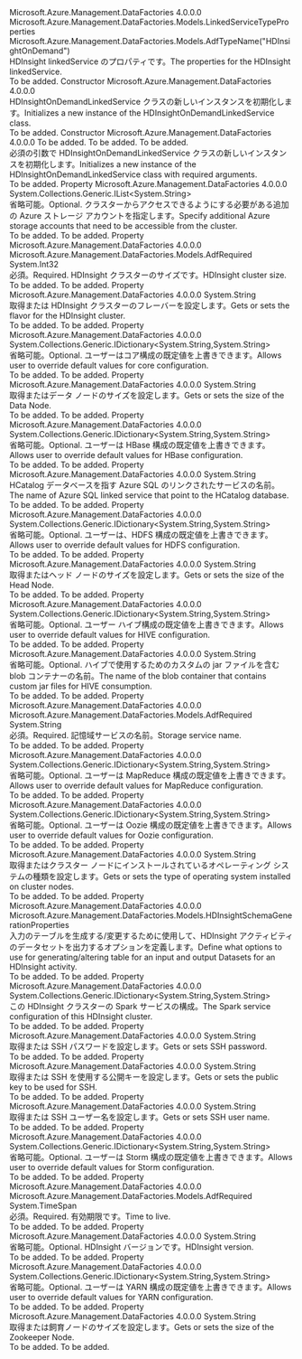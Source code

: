 <Type Name="HDInsightOnDemandLinkedService" FullName="Microsoft.Azure.Management.DataFactories.Models.HDInsightOnDemandLinkedService">
  <TypeSignature Language="C#" Value="public class HDInsightOnDemandLinkedService : Microsoft.Azure.Management.DataFactories.Models.LinkedServiceTypeProperties" />
  <TypeSignature Language="ILAsm" Value=".class public auto ansi beforefieldinit HDInsightOnDemandLinkedService extends Microsoft.Azure.Management.DataFactories.Models.LinkedServiceTypeProperties" />
  <TypeSignature Language="DocId" Value="T:Microsoft.Azure.Management.DataFactories.Models.HDInsightOnDemandLinkedService" />
  <TypeSignature Language="VB.NET" Value="Public Class HDInsightOnDemandLinkedService&#xA;Inherits LinkedServiceTypeProperties" />
  <TypeSignature Language="F#" Value="type HDInsightOnDemandLinkedService = class&#xA;    inherit LinkedServiceTypeProperties" />
  <AssemblyInfo>
    <AssemblyName>Microsoft.Azure.Management.DataFactories</AssemblyName>
    <AssemblyVersion>4.0.0.0</AssemblyVersion>
  </AssemblyInfo>
  <Base>
    <BaseTypeName>Microsoft.Azure.Management.DataFactories.Models.LinkedServiceTypeProperties</BaseTypeName>
  </Base>
  <Interfaces />
  <Attributes>
    <Attribute>
      <AttributeName>Microsoft.Azure.Management.DataFactories.Models.AdfTypeName("HDInsightOnDemand")</AttributeName>
    </Attribute>
  </Attributes>
  <Docs>
    <summary>
            <span data-ttu-id="fd41c-101">HDInsight linkedService のプロパティです。</span><span class="sxs-lookup"><span data-stu-id="fd41c-101">The properties for the HDInsight linkedService.</span></span>
            </summary>
    <remarks>To be added.</remarks>
  </Docs>
  <Members>
    <Member MemberName=".ctor">
      <MemberSignature Language="C#" Value="public HDInsightOnDemandLinkedService ();" />
      <MemberSignature Language="ILAsm" Value=".method public hidebysig specialname rtspecialname instance void .ctor() cil managed" />
      <MemberSignature Language="DocId" Value="M:Microsoft.Azure.Management.DataFactories.Models.HDInsightOnDemandLinkedService.#ctor" />
      <MemberSignature Language="VB.NET" Value="Public Sub New ()" />
      <MemberType>Constructor</MemberType>
      <AssemblyInfo>
        <AssemblyName>Microsoft.Azure.Management.DataFactories</AssemblyName>
        <AssemblyVersion>4.0.0.0</AssemblyVersion>
      </AssemblyInfo>
      <Parameters />
      <Docs>
        <summary>
            <span data-ttu-id="fd41c-102">HDInsightOnDemandLinkedService クラスの新しいインスタンスを初期化します。</span><span class="sxs-lookup"><span data-stu-id="fd41c-102">Initializes a new instance of the HDInsightOnDemandLinkedService class.</span></span>
            </summary>
        <remarks>To be added.</remarks>
      </Docs>
    </Member>
    <Member MemberName=".ctor">
      <MemberSignature Language="C#" Value="public HDInsightOnDemandLinkedService (int clusterSize, TimeSpan timeToLive, string linkedServiceName);" />
      <MemberSignature Language="ILAsm" Value=".method public hidebysig specialname rtspecialname instance void .ctor(int32 clusterSize, valuetype System.TimeSpan timeToLive, string linkedServiceName) cil managed" />
      <MemberSignature Language="DocId" Value="M:Microsoft.Azure.Management.DataFactories.Models.HDInsightOnDemandLinkedService.#ctor(System.Int32,System.TimeSpan,System.String)" />
      <MemberSignature Language="VB.NET" Value="Public Sub New (clusterSize As Integer, timeToLive As TimeSpan, linkedServiceName As String)" />
      <MemberSignature Language="F#" Value="new Microsoft.Azure.Management.DataFactories.Models.HDInsightOnDemandLinkedService : int * TimeSpan * string -&gt; Microsoft.Azure.Management.DataFactories.Models.HDInsightOnDemandLinkedService" Usage="new Microsoft.Azure.Management.DataFactories.Models.HDInsightOnDemandLinkedService (clusterSize, timeToLive, linkedServiceName)" />
      <MemberType>Constructor</MemberType>
      <AssemblyInfo>
        <AssemblyName>Microsoft.Azure.Management.DataFactories</AssemblyName>
        <AssemblyVersion>4.0.0.0</AssemblyVersion>
      </AssemblyInfo>
      <Parameters>
        <Parameter Name="clusterSize" Type="System.Int32" />
        <Parameter Name="timeToLive" Type="System.TimeSpan" />
        <Parameter Name="linkedServiceName" Type="System.String" />
      </Parameters>
      <Docs>
        <param name="clusterSize">To be added.</param>
        <param name="timeToLive">To be added.</param>
        <param name="linkedServiceName">To be added.</param>
        <summary>
            <span data-ttu-id="fd41c-103">必須の引数で HDInsightOnDemandLinkedService クラスの新しいインスタンスを初期化します。</span><span class="sxs-lookup"><span data-stu-id="fd41c-103">Initializes a new instance of the HDInsightOnDemandLinkedService class with required arguments.</span></span>
            </summary>
        <remarks>To be added.</remarks>
      </Docs>
    </Member>
    <Member MemberName="AdditionalLinkedServiceNames">
      <MemberSignature Language="C#" Value="public System.Collections.Generic.IList&lt;string&gt; AdditionalLinkedServiceNames { get; set; }" />
      <MemberSignature Language="ILAsm" Value=".property instance class System.Collections.Generic.IList`1&lt;string&gt; AdditionalLinkedServiceNames" />
      <MemberSignature Language="DocId" Value="P:Microsoft.Azure.Management.DataFactories.Models.HDInsightOnDemandLinkedService.AdditionalLinkedServiceNames" />
      <MemberSignature Language="VB.NET" Value="Public Property AdditionalLinkedServiceNames As IList(Of String)" />
      <MemberSignature Language="F#" Value="member this.AdditionalLinkedServiceNames : System.Collections.Generic.IList&lt;string&gt; with get, set" Usage="Microsoft.Azure.Management.DataFactories.Models.HDInsightOnDemandLinkedService.AdditionalLinkedServiceNames" />
      <MemberType>Property</MemberType>
      <AssemblyInfo>
        <AssemblyName>Microsoft.Azure.Management.DataFactories</AssemblyName>
        <AssemblyVersion>4.0.0.0</AssemblyVersion>
      </AssemblyInfo>
      <ReturnValue>
        <ReturnType>System.Collections.Generic.IList&lt;System.String&gt;</ReturnType>
      </ReturnValue>
      <Docs>
        <summary>
            <span data-ttu-id="fd41c-104">省略可能。</span><span class="sxs-lookup"><span data-stu-id="fd41c-104">Optional.</span></span> <span data-ttu-id="fd41c-105">クラスターからアクセスできるようにする必要がある追加の Azure ストレージ アカウントを指定します。</span><span class="sxs-lookup"><span data-stu-id="fd41c-105">Specify additional Azure storage accounts that need to be accessible from the cluster.</span></span>
            </summary>
        <value>To be added.</value>
        <remarks>To be added.</remarks>
      </Docs>
    </Member>
    <Member MemberName="ClusterSize">
      <MemberSignature Language="C#" Value="public int ClusterSize { get; set; }" />
      <MemberSignature Language="ILAsm" Value=".property instance int32 ClusterSize" />
      <MemberSignature Language="DocId" Value="P:Microsoft.Azure.Management.DataFactories.Models.HDInsightOnDemandLinkedService.ClusterSize" />
      <MemberSignature Language="VB.NET" Value="Public Property ClusterSize As Integer" />
      <MemberSignature Language="F#" Value="member this.ClusterSize : int with get, set" Usage="Microsoft.Azure.Management.DataFactories.Models.HDInsightOnDemandLinkedService.ClusterSize" />
      <MemberType>Property</MemberType>
      <AssemblyInfo>
        <AssemblyName>Microsoft.Azure.Management.DataFactories</AssemblyName>
        <AssemblyVersion>4.0.0.0</AssemblyVersion>
      </AssemblyInfo>
      <Attributes>
        <Attribute>
          <AttributeName>Microsoft.Azure.Management.DataFactories.Models.AdfRequired</AttributeName>
        </Attribute>
      </Attributes>
      <ReturnValue>
        <ReturnType>System.Int32</ReturnType>
      </ReturnValue>
      <Docs>
        <summary>
            <span data-ttu-id="fd41c-106">必須。</span><span class="sxs-lookup"><span data-stu-id="fd41c-106">Required.</span></span> <span data-ttu-id="fd41c-107">HDInsight クラスターのサイズです。</span><span class="sxs-lookup"><span data-stu-id="fd41c-107">HDInsight cluster size.</span></span>
            </summary>
        <value>To be added.</value>
        <remarks>To be added.</remarks>
      </Docs>
    </Member>
    <Member MemberName="ClusterType">
      <MemberSignature Language="C#" Value="public string ClusterType { get; set; }" />
      <MemberSignature Language="ILAsm" Value=".property instance string ClusterType" />
      <MemberSignature Language="DocId" Value="P:Microsoft.Azure.Management.DataFactories.Models.HDInsightOnDemandLinkedService.ClusterType" />
      <MemberSignature Language="VB.NET" Value="Public Property ClusterType As String" />
      <MemberSignature Language="F#" Value="member this.ClusterType : string with get, set" Usage="Microsoft.Azure.Management.DataFactories.Models.HDInsightOnDemandLinkedService.ClusterType" />
      <MemberType>Property</MemberType>
      <AssemblyInfo>
        <AssemblyName>Microsoft.Azure.Management.DataFactories</AssemblyName>
        <AssemblyVersion>4.0.0.0</AssemblyVersion>
      </AssemblyInfo>
      <ReturnValue>
        <ReturnType>System.String</ReturnType>
      </ReturnValue>
      <Docs>
        <summary>
            <span data-ttu-id="fd41c-108">取得または HDInsight クラスターのフレーバーを設定します。</span><span class="sxs-lookup"><span data-stu-id="fd41c-108">Gets or sets the flavor for the HDInsight cluster.</span></span>
            </summary>
        <value>To be added.</value>
        <remarks>To be added.</remarks>
      </Docs>
    </Member>
    <Member MemberName="CoreConfiguration">
      <MemberSignature Language="C#" Value="public System.Collections.Generic.IDictionary&lt;string,string&gt; CoreConfiguration { get; set; }" />
      <MemberSignature Language="ILAsm" Value=".property instance class System.Collections.Generic.IDictionary`2&lt;string, string&gt; CoreConfiguration" />
      <MemberSignature Language="DocId" Value="P:Microsoft.Azure.Management.DataFactories.Models.HDInsightOnDemandLinkedService.CoreConfiguration" />
      <MemberSignature Language="VB.NET" Value="Public Property CoreConfiguration As IDictionary(Of String, String)" />
      <MemberSignature Language="F#" Value="member this.CoreConfiguration : System.Collections.Generic.IDictionary&lt;string, string&gt; with get, set" Usage="Microsoft.Azure.Management.DataFactories.Models.HDInsightOnDemandLinkedService.CoreConfiguration" />
      <MemberType>Property</MemberType>
      <AssemblyInfo>
        <AssemblyName>Microsoft.Azure.Management.DataFactories</AssemblyName>
        <AssemblyVersion>4.0.0.0</AssemblyVersion>
      </AssemblyInfo>
      <ReturnValue>
        <ReturnType>System.Collections.Generic.IDictionary&lt;System.String,System.String&gt;</ReturnType>
      </ReturnValue>
      <Docs>
        <summary>
            <span data-ttu-id="fd41c-109">省略可能。</span><span class="sxs-lookup"><span data-stu-id="fd41c-109">Optional.</span></span> <span data-ttu-id="fd41c-110">ユーザーはコア構成の既定値を上書きできます。</span><span class="sxs-lookup"><span data-stu-id="fd41c-110">Allows user to override default values for core configuration.</span></span>
            </summary>
        <value>To be added.</value>
        <remarks>To be added.</remarks>
      </Docs>
    </Member>
    <Member MemberName="DataNodeSize">
      <MemberSignature Language="C#" Value="public string DataNodeSize { get; set; }" />
      <MemberSignature Language="ILAsm" Value=".property instance string DataNodeSize" />
      <MemberSignature Language="DocId" Value="P:Microsoft.Azure.Management.DataFactories.Models.HDInsightOnDemandLinkedService.DataNodeSize" />
      <MemberSignature Language="VB.NET" Value="Public Property DataNodeSize As String" />
      <MemberSignature Language="F#" Value="member this.DataNodeSize : string with get, set" Usage="Microsoft.Azure.Management.DataFactories.Models.HDInsightOnDemandLinkedService.DataNodeSize" />
      <MemberType>Property</MemberType>
      <AssemblyInfo>
        <AssemblyName>Microsoft.Azure.Management.DataFactories</AssemblyName>
        <AssemblyVersion>4.0.0.0</AssemblyVersion>
      </AssemblyInfo>
      <ReturnValue>
        <ReturnType>System.String</ReturnType>
      </ReturnValue>
      <Docs>
        <summary>
            <span data-ttu-id="fd41c-111">取得またはデータ ノードのサイズを設定します。</span><span class="sxs-lookup"><span data-stu-id="fd41c-111">Gets or sets the size of the Data Node.</span></span>
            </summary>
        <value>To be added.</value>
        <remarks>To be added.</remarks>
      </Docs>
    </Member>
    <Member MemberName="HBaseConfiguration">
      <MemberSignature Language="C#" Value="public System.Collections.Generic.IDictionary&lt;string,string&gt; HBaseConfiguration { get; set; }" />
      <MemberSignature Language="ILAsm" Value=".property instance class System.Collections.Generic.IDictionary`2&lt;string, string&gt; HBaseConfiguration" />
      <MemberSignature Language="DocId" Value="P:Microsoft.Azure.Management.DataFactories.Models.HDInsightOnDemandLinkedService.HBaseConfiguration" />
      <MemberSignature Language="VB.NET" Value="Public Property HBaseConfiguration As IDictionary(Of String, String)" />
      <MemberSignature Language="F#" Value="member this.HBaseConfiguration : System.Collections.Generic.IDictionary&lt;string, string&gt; with get, set" Usage="Microsoft.Azure.Management.DataFactories.Models.HDInsightOnDemandLinkedService.HBaseConfiguration" />
      <MemberType>Property</MemberType>
      <AssemblyInfo>
        <AssemblyName>Microsoft.Azure.Management.DataFactories</AssemblyName>
        <AssemblyVersion>4.0.0.0</AssemblyVersion>
      </AssemblyInfo>
      <ReturnValue>
        <ReturnType>System.Collections.Generic.IDictionary&lt;System.String,System.String&gt;</ReturnType>
      </ReturnValue>
      <Docs>
        <summary>
            <span data-ttu-id="fd41c-112">省略可能。</span><span class="sxs-lookup"><span data-stu-id="fd41c-112">Optional.</span></span> <span data-ttu-id="fd41c-113">ユーザーは HBase 構成の既定値を上書きできます。</span><span class="sxs-lookup"><span data-stu-id="fd41c-113">Allows user to override default values for HBase configuration.</span></span>
            </summary>
        <value>To be added.</value>
        <remarks>To be added.</remarks>
      </Docs>
    </Member>
    <Member MemberName="HcatalogLinkedServiceName">
      <MemberSignature Language="C#" Value="public string HcatalogLinkedServiceName { get; set; }" />
      <MemberSignature Language="ILAsm" Value=".property instance string HcatalogLinkedServiceName" />
      <MemberSignature Language="DocId" Value="P:Microsoft.Azure.Management.DataFactories.Models.HDInsightOnDemandLinkedService.HcatalogLinkedServiceName" />
      <MemberSignature Language="VB.NET" Value="Public Property HcatalogLinkedServiceName As String" />
      <MemberSignature Language="F#" Value="member this.HcatalogLinkedServiceName : string with get, set" Usage="Microsoft.Azure.Management.DataFactories.Models.HDInsightOnDemandLinkedService.HcatalogLinkedServiceName" />
      <MemberType>Property</MemberType>
      <AssemblyInfo>
        <AssemblyName>Microsoft.Azure.Management.DataFactories</AssemblyName>
        <AssemblyVersion>4.0.0.0</AssemblyVersion>
      </AssemblyInfo>
      <ReturnValue>
        <ReturnType>System.String</ReturnType>
      </ReturnValue>
      <Docs>
        <summary>
            <span data-ttu-id="fd41c-114">HCatalog データベースを指す Azure SQL のリンクされたサービスの名前。</span><span class="sxs-lookup"><span data-stu-id="fd41c-114">The name of Azure SQL linked service that point to the HCatalog database.</span></span>
            </summary>
        <value>To be added.</value>
        <remarks>To be added.</remarks>
      </Docs>
    </Member>
    <Member MemberName="HdfsConfiguration">
      <MemberSignature Language="C#" Value="public System.Collections.Generic.IDictionary&lt;string,string&gt; HdfsConfiguration { get; set; }" />
      <MemberSignature Language="ILAsm" Value=".property instance class System.Collections.Generic.IDictionary`2&lt;string, string&gt; HdfsConfiguration" />
      <MemberSignature Language="DocId" Value="P:Microsoft.Azure.Management.DataFactories.Models.HDInsightOnDemandLinkedService.HdfsConfiguration" />
      <MemberSignature Language="VB.NET" Value="Public Property HdfsConfiguration As IDictionary(Of String, String)" />
      <MemberSignature Language="F#" Value="member this.HdfsConfiguration : System.Collections.Generic.IDictionary&lt;string, string&gt; with get, set" Usage="Microsoft.Azure.Management.DataFactories.Models.HDInsightOnDemandLinkedService.HdfsConfiguration" />
      <MemberType>Property</MemberType>
      <AssemblyInfo>
        <AssemblyName>Microsoft.Azure.Management.DataFactories</AssemblyName>
        <AssemblyVersion>4.0.0.0</AssemblyVersion>
      </AssemblyInfo>
      <ReturnValue>
        <ReturnType>System.Collections.Generic.IDictionary&lt;System.String,System.String&gt;</ReturnType>
      </ReturnValue>
      <Docs>
        <summary>
            <span data-ttu-id="fd41c-115">省略可能。</span><span class="sxs-lookup"><span data-stu-id="fd41c-115">Optional.</span></span> <span data-ttu-id="fd41c-116">ユーザーは、HDFS 構成の既定値を上書きできます。</span><span class="sxs-lookup"><span data-stu-id="fd41c-116">Allows user to override default values for HDFS configuration.</span></span>
            </summary>
        <value>To be added.</value>
        <remarks>To be added.</remarks>
      </Docs>
    </Member>
    <Member MemberName="HeadNodeSize">
      <MemberSignature Language="C#" Value="public string HeadNodeSize { get; set; }" />
      <MemberSignature Language="ILAsm" Value=".property instance string HeadNodeSize" />
      <MemberSignature Language="DocId" Value="P:Microsoft.Azure.Management.DataFactories.Models.HDInsightOnDemandLinkedService.HeadNodeSize" />
      <MemberSignature Language="VB.NET" Value="Public Property HeadNodeSize As String" />
      <MemberSignature Language="F#" Value="member this.HeadNodeSize : string with get, set" Usage="Microsoft.Azure.Management.DataFactories.Models.HDInsightOnDemandLinkedService.HeadNodeSize" />
      <MemberType>Property</MemberType>
      <AssemblyInfo>
        <AssemblyName>Microsoft.Azure.Management.DataFactories</AssemblyName>
        <AssemblyVersion>4.0.0.0</AssemblyVersion>
      </AssemblyInfo>
      <ReturnValue>
        <ReturnType>System.String</ReturnType>
      </ReturnValue>
      <Docs>
        <summary>
            <span data-ttu-id="fd41c-117">取得またはヘッド ノードのサイズを設定します。</span><span class="sxs-lookup"><span data-stu-id="fd41c-117">Gets or sets the size of the Head Node.</span></span>
            </summary>
        <value>To be added.</value>
        <remarks>To be added.</remarks>
      </Docs>
    </Member>
    <Member MemberName="HiveConfiguration">
      <MemberSignature Language="C#" Value="public System.Collections.Generic.IDictionary&lt;string,string&gt; HiveConfiguration { get; set; }" />
      <MemberSignature Language="ILAsm" Value=".property instance class System.Collections.Generic.IDictionary`2&lt;string, string&gt; HiveConfiguration" />
      <MemberSignature Language="DocId" Value="P:Microsoft.Azure.Management.DataFactories.Models.HDInsightOnDemandLinkedService.HiveConfiguration" />
      <MemberSignature Language="VB.NET" Value="Public Property HiveConfiguration As IDictionary(Of String, String)" />
      <MemberSignature Language="F#" Value="member this.HiveConfiguration : System.Collections.Generic.IDictionary&lt;string, string&gt; with get, set" Usage="Microsoft.Azure.Management.DataFactories.Models.HDInsightOnDemandLinkedService.HiveConfiguration" />
      <MemberType>Property</MemberType>
      <AssemblyInfo>
        <AssemblyName>Microsoft.Azure.Management.DataFactories</AssemblyName>
        <AssemblyVersion>4.0.0.0</AssemblyVersion>
      </AssemblyInfo>
      <ReturnValue>
        <ReturnType>System.Collections.Generic.IDictionary&lt;System.String,System.String&gt;</ReturnType>
      </ReturnValue>
      <Docs>
        <summary>
            <span data-ttu-id="fd41c-118">省略可能。</span><span class="sxs-lookup"><span data-stu-id="fd41c-118">Optional.</span></span> <span data-ttu-id="fd41c-119">ユーザー ハイブ構成の既定値を上書きできます。</span><span class="sxs-lookup"><span data-stu-id="fd41c-119">Allows user to override default values for HIVE configuration.</span></span>
            </summary>
        <value>To be added.</value>
        <remarks>To be added.</remarks>
      </Docs>
    </Member>
    <Member MemberName="HiveCustomLibrariesContainer">
      <MemberSignature Language="C#" Value="public string HiveCustomLibrariesContainer { get; set; }" />
      <MemberSignature Language="ILAsm" Value=".property instance string HiveCustomLibrariesContainer" />
      <MemberSignature Language="DocId" Value="P:Microsoft.Azure.Management.DataFactories.Models.HDInsightOnDemandLinkedService.HiveCustomLibrariesContainer" />
      <MemberSignature Language="VB.NET" Value="Public Property HiveCustomLibrariesContainer As String" />
      <MemberSignature Language="F#" Value="member this.HiveCustomLibrariesContainer : string with get, set" Usage="Microsoft.Azure.Management.DataFactories.Models.HDInsightOnDemandLinkedService.HiveCustomLibrariesContainer" />
      <MemberType>Property</MemberType>
      <AssemblyInfo>
        <AssemblyName>Microsoft.Azure.Management.DataFactories</AssemblyName>
        <AssemblyVersion>4.0.0.0</AssemblyVersion>
      </AssemblyInfo>
      <ReturnValue>
        <ReturnType>System.String</ReturnType>
      </ReturnValue>
      <Docs>
        <summary>
            <span data-ttu-id="fd41c-120">省略可能。</span><span class="sxs-lookup"><span data-stu-id="fd41c-120">Optional.</span></span> <span data-ttu-id="fd41c-121">ハイブで使用するためのカスタムの jar ファイルを含む blob コンテナーの名前。</span><span class="sxs-lookup"><span data-stu-id="fd41c-121">The name of the blob container that contains custom jar files for HIVE consumption.</span></span>
            </summary>
        <value>To be added.</value>
        <remarks>To be added.</remarks>
      </Docs>
    </Member>
    <Member MemberName="LinkedServiceName">
      <MemberSignature Language="C#" Value="public string LinkedServiceName { get; set; }" />
      <MemberSignature Language="ILAsm" Value=".property instance string LinkedServiceName" />
      <MemberSignature Language="DocId" Value="P:Microsoft.Azure.Management.DataFactories.Models.HDInsightOnDemandLinkedService.LinkedServiceName" />
      <MemberSignature Language="VB.NET" Value="Public Property LinkedServiceName As String" />
      <MemberSignature Language="F#" Value="member this.LinkedServiceName : string with get, set" Usage="Microsoft.Azure.Management.DataFactories.Models.HDInsightOnDemandLinkedService.LinkedServiceName" />
      <MemberType>Property</MemberType>
      <AssemblyInfo>
        <AssemblyName>Microsoft.Azure.Management.DataFactories</AssemblyName>
        <AssemblyVersion>4.0.0.0</AssemblyVersion>
      </AssemblyInfo>
      <Attributes>
        <Attribute>
          <AttributeName>Microsoft.Azure.Management.DataFactories.Models.AdfRequired</AttributeName>
        </Attribute>
      </Attributes>
      <ReturnValue>
        <ReturnType>System.String</ReturnType>
      </ReturnValue>
      <Docs>
        <summary>
            <span data-ttu-id="fd41c-122">必須。</span><span class="sxs-lookup"><span data-stu-id="fd41c-122">Required.</span></span> <span data-ttu-id="fd41c-123">記憶域サービスの名前。</span><span class="sxs-lookup"><span data-stu-id="fd41c-123">Storage service name.</span></span>
            </summary>
        <value>To be added.</value>
        <remarks>To be added.</remarks>
      </Docs>
    </Member>
    <Member MemberName="MapReduceConfiguration">
      <MemberSignature Language="C#" Value="public System.Collections.Generic.IDictionary&lt;string,string&gt; MapReduceConfiguration { get; set; }" />
      <MemberSignature Language="ILAsm" Value=".property instance class System.Collections.Generic.IDictionary`2&lt;string, string&gt; MapReduceConfiguration" />
      <MemberSignature Language="DocId" Value="P:Microsoft.Azure.Management.DataFactories.Models.HDInsightOnDemandLinkedService.MapReduceConfiguration" />
      <MemberSignature Language="VB.NET" Value="Public Property MapReduceConfiguration As IDictionary(Of String, String)" />
      <MemberSignature Language="F#" Value="member this.MapReduceConfiguration : System.Collections.Generic.IDictionary&lt;string, string&gt; with get, set" Usage="Microsoft.Azure.Management.DataFactories.Models.HDInsightOnDemandLinkedService.MapReduceConfiguration" />
      <MemberType>Property</MemberType>
      <AssemblyInfo>
        <AssemblyName>Microsoft.Azure.Management.DataFactories</AssemblyName>
        <AssemblyVersion>4.0.0.0</AssemblyVersion>
      </AssemblyInfo>
      <ReturnValue>
        <ReturnType>System.Collections.Generic.IDictionary&lt;System.String,System.String&gt;</ReturnType>
      </ReturnValue>
      <Docs>
        <summary>
            <span data-ttu-id="fd41c-124">省略可能。</span><span class="sxs-lookup"><span data-stu-id="fd41c-124">Optional.</span></span> <span data-ttu-id="fd41c-125">ユーザーは MapReduce 構成の既定値を上書きできます。</span><span class="sxs-lookup"><span data-stu-id="fd41c-125">Allows user to override default values for MapReduce configuration.</span></span>
            </summary>
        <value>To be added.</value>
        <remarks>To be added.</remarks>
      </Docs>
    </Member>
    <Member MemberName="OozieConfiguration">
      <MemberSignature Language="C#" Value="public System.Collections.Generic.IDictionary&lt;string,string&gt; OozieConfiguration { get; set; }" />
      <MemberSignature Language="ILAsm" Value=".property instance class System.Collections.Generic.IDictionary`2&lt;string, string&gt; OozieConfiguration" />
      <MemberSignature Language="DocId" Value="P:Microsoft.Azure.Management.DataFactories.Models.HDInsightOnDemandLinkedService.OozieConfiguration" />
      <MemberSignature Language="VB.NET" Value="Public Property OozieConfiguration As IDictionary(Of String, String)" />
      <MemberSignature Language="F#" Value="member this.OozieConfiguration : System.Collections.Generic.IDictionary&lt;string, string&gt; with get, set" Usage="Microsoft.Azure.Management.DataFactories.Models.HDInsightOnDemandLinkedService.OozieConfiguration" />
      <MemberType>Property</MemberType>
      <AssemblyInfo>
        <AssemblyName>Microsoft.Azure.Management.DataFactories</AssemblyName>
        <AssemblyVersion>4.0.0.0</AssemblyVersion>
      </AssemblyInfo>
      <ReturnValue>
        <ReturnType>System.Collections.Generic.IDictionary&lt;System.String,System.String&gt;</ReturnType>
      </ReturnValue>
      <Docs>
        <summary>
            <span data-ttu-id="fd41c-126">省略可能。</span><span class="sxs-lookup"><span data-stu-id="fd41c-126">Optional.</span></span> <span data-ttu-id="fd41c-127">ユーザーは Oozie 構成の既定値を上書きできます。</span><span class="sxs-lookup"><span data-stu-id="fd41c-127">Allows user to override default values for Oozie configuration.</span></span>
            </summary>
        <value>To be added.</value>
        <remarks>To be added.</remarks>
      </Docs>
    </Member>
    <Member MemberName="OsType">
      <MemberSignature Language="C#" Value="public string OsType { get; set; }" />
      <MemberSignature Language="ILAsm" Value=".property instance string OsType" />
      <MemberSignature Language="DocId" Value="P:Microsoft.Azure.Management.DataFactories.Models.HDInsightOnDemandLinkedService.OsType" />
      <MemberSignature Language="VB.NET" Value="Public Property OsType As String" />
      <MemberSignature Language="F#" Value="member this.OsType : string with get, set" Usage="Microsoft.Azure.Management.DataFactories.Models.HDInsightOnDemandLinkedService.OsType" />
      <MemberType>Property</MemberType>
      <AssemblyInfo>
        <AssemblyName>Microsoft.Azure.Management.DataFactories</AssemblyName>
        <AssemblyVersion>4.0.0.0</AssemblyVersion>
      </AssemblyInfo>
      <ReturnValue>
        <ReturnType>System.String</ReturnType>
      </ReturnValue>
      <Docs>
        <summary>
            <span data-ttu-id="fd41c-128">取得またはクラスター ノードにインストールされているオペレーティング システムの種類を設定します。</span><span class="sxs-lookup"><span data-stu-id="fd41c-128">Gets or sets the type of operating system installed on cluster nodes.</span></span>
            </summary>
        <value>To be added.</value>
        <remarks>To be added.</remarks>
      </Docs>
    </Member>
    <Member MemberName="SchemaGeneration">
      <MemberSignature Language="C#" Value="public Microsoft.Azure.Management.DataFactories.Models.HDInsightSchemaGenerationProperties SchemaGeneration { get; set; }" />
      <MemberSignature Language="ILAsm" Value=".property instance class Microsoft.Azure.Management.DataFactories.Models.HDInsightSchemaGenerationProperties SchemaGeneration" />
      <MemberSignature Language="DocId" Value="P:Microsoft.Azure.Management.DataFactories.Models.HDInsightOnDemandLinkedService.SchemaGeneration" />
      <MemberSignature Language="VB.NET" Value="Public Property SchemaGeneration As HDInsightSchemaGenerationProperties" />
      <MemberSignature Language="F#" Value="member this.SchemaGeneration : Microsoft.Azure.Management.DataFactories.Models.HDInsightSchemaGenerationProperties with get, set" Usage="Microsoft.Azure.Management.DataFactories.Models.HDInsightOnDemandLinkedService.SchemaGeneration" />
      <MemberType>Property</MemberType>
      <AssemblyInfo>
        <AssemblyName>Microsoft.Azure.Management.DataFactories</AssemblyName>
        <AssemblyVersion>4.0.0.0</AssemblyVersion>
      </AssemblyInfo>
      <ReturnValue>
        <ReturnType>Microsoft.Azure.Management.DataFactories.Models.HDInsightSchemaGenerationProperties</ReturnType>
      </ReturnValue>
      <Docs>
        <summary>
            <span data-ttu-id="fd41c-129">入力のテーブルを生成する/変更するために使用して、HDInsight アクティビティのデータセットを出力するオプションを定義します。</span><span class="sxs-lookup"><span data-stu-id="fd41c-129">Define what options to use for generating/altering table for an input and output Datasets for an HDInsight activity.</span></span>
            </summary>
        <value>To be added.</value>
        <remarks>To be added.</remarks>
      </Docs>
    </Member>
    <Member MemberName="SparkConfiguration">
      <MemberSignature Language="C#" Value="public System.Collections.Generic.IDictionary&lt;string,string&gt; SparkConfiguration { get; set; }" />
      <MemberSignature Language="ILAsm" Value=".property instance class System.Collections.Generic.IDictionary`2&lt;string, string&gt; SparkConfiguration" />
      <MemberSignature Language="DocId" Value="P:Microsoft.Azure.Management.DataFactories.Models.HDInsightOnDemandLinkedService.SparkConfiguration" />
      <MemberSignature Language="VB.NET" Value="Public Property SparkConfiguration As IDictionary(Of String, String)" />
      <MemberSignature Language="F#" Value="member this.SparkConfiguration : System.Collections.Generic.IDictionary&lt;string, string&gt; with get, set" Usage="Microsoft.Azure.Management.DataFactories.Models.HDInsightOnDemandLinkedService.SparkConfiguration" />
      <MemberType>Property</MemberType>
      <AssemblyInfo>
        <AssemblyName>Microsoft.Azure.Management.DataFactories</AssemblyName>
        <AssemblyVersion>4.0.0.0</AssemblyVersion>
      </AssemblyInfo>
      <ReturnValue>
        <ReturnType>System.Collections.Generic.IDictionary&lt;System.String,System.String&gt;</ReturnType>
      </ReturnValue>
      <Docs>
        <summary>
            <span data-ttu-id="fd41c-130">この HDInsight クラスターの Spark サービスの構成。</span><span class="sxs-lookup"><span data-stu-id="fd41c-130">The Spark service configuration of this HDInsight cluster.</span></span>
            </summary>
        <value>To be added.</value>
        <remarks>To be added.</remarks>
      </Docs>
    </Member>
    <Member MemberName="SshPassword">
      <MemberSignature Language="C#" Value="public string SshPassword { get; set; }" />
      <MemberSignature Language="ILAsm" Value=".property instance string SshPassword" />
      <MemberSignature Language="DocId" Value="P:Microsoft.Azure.Management.DataFactories.Models.HDInsightOnDemandLinkedService.SshPassword" />
      <MemberSignature Language="VB.NET" Value="Public Property SshPassword As String" />
      <MemberSignature Language="F#" Value="member this.SshPassword : string with get, set" Usage="Microsoft.Azure.Management.DataFactories.Models.HDInsightOnDemandLinkedService.SshPassword" />
      <MemberType>Property</MemberType>
      <AssemblyInfo>
        <AssemblyName>Microsoft.Azure.Management.DataFactories</AssemblyName>
        <AssemblyVersion>4.0.0.0</AssemblyVersion>
      </AssemblyInfo>
      <ReturnValue>
        <ReturnType>System.String</ReturnType>
      </ReturnValue>
      <Docs>
        <summary>
            <span data-ttu-id="fd41c-131">取得または SSH パスワードを設定します。</span><span class="sxs-lookup"><span data-stu-id="fd41c-131">Gets or sets SSH password.</span></span>
            </summary>
        <value>To be added.</value>
        <remarks>To be added.</remarks>
      </Docs>
    </Member>
    <Member MemberName="SshPublicKey">
      <MemberSignature Language="C#" Value="public string SshPublicKey { get; set; }" />
      <MemberSignature Language="ILAsm" Value=".property instance string SshPublicKey" />
      <MemberSignature Language="DocId" Value="P:Microsoft.Azure.Management.DataFactories.Models.HDInsightOnDemandLinkedService.SshPublicKey" />
      <MemberSignature Language="VB.NET" Value="Public Property SshPublicKey As String" />
      <MemberSignature Language="F#" Value="member this.SshPublicKey : string with get, set" Usage="Microsoft.Azure.Management.DataFactories.Models.HDInsightOnDemandLinkedService.SshPublicKey" />
      <MemberType>Property</MemberType>
      <AssemblyInfo>
        <AssemblyName>Microsoft.Azure.Management.DataFactories</AssemblyName>
        <AssemblyVersion>4.0.0.0</AssemblyVersion>
      </AssemblyInfo>
      <ReturnValue>
        <ReturnType>System.String</ReturnType>
      </ReturnValue>
      <Docs>
        <summary>
            <span data-ttu-id="fd41c-132">取得または SSH を使用する公開キーを設定します。</span><span class="sxs-lookup"><span data-stu-id="fd41c-132">Gets or sets the public key to be used for SSH.</span></span>
            </summary>
        <value>To be added.</value>
        <remarks>To be added.</remarks>
      </Docs>
    </Member>
    <Member MemberName="SshUserName">
      <MemberSignature Language="C#" Value="public string SshUserName { get; set; }" />
      <MemberSignature Language="ILAsm" Value=".property instance string SshUserName" />
      <MemberSignature Language="DocId" Value="P:Microsoft.Azure.Management.DataFactories.Models.HDInsightOnDemandLinkedService.SshUserName" />
      <MemberSignature Language="VB.NET" Value="Public Property SshUserName As String" />
      <MemberSignature Language="F#" Value="member this.SshUserName : string with get, set" Usage="Microsoft.Azure.Management.DataFactories.Models.HDInsightOnDemandLinkedService.SshUserName" />
      <MemberType>Property</MemberType>
      <AssemblyInfo>
        <AssemblyName>Microsoft.Azure.Management.DataFactories</AssemblyName>
        <AssemblyVersion>4.0.0.0</AssemblyVersion>
      </AssemblyInfo>
      <ReturnValue>
        <ReturnType>System.String</ReturnType>
      </ReturnValue>
      <Docs>
        <summary>
            <span data-ttu-id="fd41c-133">取得または SSH ユーザー名を設定します。</span><span class="sxs-lookup"><span data-stu-id="fd41c-133">Gets or sets SSH user name.</span></span>
            </summary>
        <value>To be added.</value>
        <remarks>To be added.</remarks>
      </Docs>
    </Member>
    <Member MemberName="StormConfiguration">
      <MemberSignature Language="C#" Value="public System.Collections.Generic.IDictionary&lt;string,string&gt; StormConfiguration { get; set; }" />
      <MemberSignature Language="ILAsm" Value=".property instance class System.Collections.Generic.IDictionary`2&lt;string, string&gt; StormConfiguration" />
      <MemberSignature Language="DocId" Value="P:Microsoft.Azure.Management.DataFactories.Models.HDInsightOnDemandLinkedService.StormConfiguration" />
      <MemberSignature Language="VB.NET" Value="Public Property StormConfiguration As IDictionary(Of String, String)" />
      <MemberSignature Language="F#" Value="member this.StormConfiguration : System.Collections.Generic.IDictionary&lt;string, string&gt; with get, set" Usage="Microsoft.Azure.Management.DataFactories.Models.HDInsightOnDemandLinkedService.StormConfiguration" />
      <MemberType>Property</MemberType>
      <AssemblyInfo>
        <AssemblyName>Microsoft.Azure.Management.DataFactories</AssemblyName>
        <AssemblyVersion>4.0.0.0</AssemblyVersion>
      </AssemblyInfo>
      <ReturnValue>
        <ReturnType>System.Collections.Generic.IDictionary&lt;System.String,System.String&gt;</ReturnType>
      </ReturnValue>
      <Docs>
        <summary>
            <span data-ttu-id="fd41c-134">省略可能。</span><span class="sxs-lookup"><span data-stu-id="fd41c-134">Optional.</span></span> <span data-ttu-id="fd41c-135">ユーザーは Storm 構成の既定値を上書きできます。</span><span class="sxs-lookup"><span data-stu-id="fd41c-135">Allows user to override default values for Storm configuration.</span></span>
            </summary>
        <value>To be added.</value>
        <remarks>To be added.</remarks>
      </Docs>
    </Member>
    <Member MemberName="TimeToLive">
      <MemberSignature Language="C#" Value="public TimeSpan TimeToLive { get; set; }" />
      <MemberSignature Language="ILAsm" Value=".property instance valuetype System.TimeSpan TimeToLive" />
      <MemberSignature Language="DocId" Value="P:Microsoft.Azure.Management.DataFactories.Models.HDInsightOnDemandLinkedService.TimeToLive" />
      <MemberSignature Language="VB.NET" Value="Public Property TimeToLive As TimeSpan" />
      <MemberSignature Language="F#" Value="member this.TimeToLive : TimeSpan with get, set" Usage="Microsoft.Azure.Management.DataFactories.Models.HDInsightOnDemandLinkedService.TimeToLive" />
      <MemberType>Property</MemberType>
      <AssemblyInfo>
        <AssemblyName>Microsoft.Azure.Management.DataFactories</AssemblyName>
        <AssemblyVersion>4.0.0.0</AssemblyVersion>
      </AssemblyInfo>
      <Attributes>
        <Attribute>
          <AttributeName>Microsoft.Azure.Management.DataFactories.Models.AdfRequired</AttributeName>
        </Attribute>
      </Attributes>
      <ReturnValue>
        <ReturnType>System.TimeSpan</ReturnType>
      </ReturnValue>
      <Docs>
        <summary>
            <span data-ttu-id="fd41c-136">必須。</span><span class="sxs-lookup"><span data-stu-id="fd41c-136">Required.</span></span> <span data-ttu-id="fd41c-137">有効期限です。</span><span class="sxs-lookup"><span data-stu-id="fd41c-137">Time to live.</span></span>
            </summary>
        <value>To be added.</value>
        <remarks>To be added.</remarks>
      </Docs>
    </Member>
    <Member MemberName="Version">
      <MemberSignature Language="C#" Value="public string Version { get; set; }" />
      <MemberSignature Language="ILAsm" Value=".property instance string Version" />
      <MemberSignature Language="DocId" Value="P:Microsoft.Azure.Management.DataFactories.Models.HDInsightOnDemandLinkedService.Version" />
      <MemberSignature Language="VB.NET" Value="Public Property Version As String" />
      <MemberSignature Language="F#" Value="member this.Version : string with get, set" Usage="Microsoft.Azure.Management.DataFactories.Models.HDInsightOnDemandLinkedService.Version" />
      <MemberType>Property</MemberType>
      <AssemblyInfo>
        <AssemblyName>Microsoft.Azure.Management.DataFactories</AssemblyName>
        <AssemblyVersion>4.0.0.0</AssemblyVersion>
      </AssemblyInfo>
      <ReturnValue>
        <ReturnType>System.String</ReturnType>
      </ReturnValue>
      <Docs>
        <summary>
            <span data-ttu-id="fd41c-138">省略可能。</span><span class="sxs-lookup"><span data-stu-id="fd41c-138">Optional.</span></span> <span data-ttu-id="fd41c-139">HDInsight バージョンです。</span><span class="sxs-lookup"><span data-stu-id="fd41c-139">HDInsight version.</span></span>
            </summary>
        <value>To be added.</value>
        <remarks>To be added.</remarks>
      </Docs>
    </Member>
    <Member MemberName="YarnConfiguration">
      <MemberSignature Language="C#" Value="public System.Collections.Generic.IDictionary&lt;string,string&gt; YarnConfiguration { get; set; }" />
      <MemberSignature Language="ILAsm" Value=".property instance class System.Collections.Generic.IDictionary`2&lt;string, string&gt; YarnConfiguration" />
      <MemberSignature Language="DocId" Value="P:Microsoft.Azure.Management.DataFactories.Models.HDInsightOnDemandLinkedService.YarnConfiguration" />
      <MemberSignature Language="VB.NET" Value="Public Property YarnConfiguration As IDictionary(Of String, String)" />
      <MemberSignature Language="F#" Value="member this.YarnConfiguration : System.Collections.Generic.IDictionary&lt;string, string&gt; with get, set" Usage="Microsoft.Azure.Management.DataFactories.Models.HDInsightOnDemandLinkedService.YarnConfiguration" />
      <MemberType>Property</MemberType>
      <AssemblyInfo>
        <AssemblyName>Microsoft.Azure.Management.DataFactories</AssemblyName>
        <AssemblyVersion>4.0.0.0</AssemblyVersion>
      </AssemblyInfo>
      <ReturnValue>
        <ReturnType>System.Collections.Generic.IDictionary&lt;System.String,System.String&gt;</ReturnType>
      </ReturnValue>
      <Docs>
        <summary>
            <span data-ttu-id="fd41c-140">省略可能。</span><span class="sxs-lookup"><span data-stu-id="fd41c-140">Optional.</span></span> <span data-ttu-id="fd41c-141">ユーザーは YARN 構成の既定値を上書きできます。</span><span class="sxs-lookup"><span data-stu-id="fd41c-141">Allows user to override default values for YARN configuration.</span></span>
            </summary>
        <value>To be added.</value>
        <remarks>To be added.</remarks>
      </Docs>
    </Member>
    <Member MemberName="ZookeeperNodeSize">
      <MemberSignature Language="C#" Value="public string ZookeeperNodeSize { get; set; }" />
      <MemberSignature Language="ILAsm" Value=".property instance string ZookeeperNodeSize" />
      <MemberSignature Language="DocId" Value="P:Microsoft.Azure.Management.DataFactories.Models.HDInsightOnDemandLinkedService.ZookeeperNodeSize" />
      <MemberSignature Language="VB.NET" Value="Public Property ZookeeperNodeSize As String" />
      <MemberSignature Language="F#" Value="member this.ZookeeperNodeSize : string with get, set" Usage="Microsoft.Azure.Management.DataFactories.Models.HDInsightOnDemandLinkedService.ZookeeperNodeSize" />
      <MemberType>Property</MemberType>
      <AssemblyInfo>
        <AssemblyName>Microsoft.Azure.Management.DataFactories</AssemblyName>
        <AssemblyVersion>4.0.0.0</AssemblyVersion>
      </AssemblyInfo>
      <ReturnValue>
        <ReturnType>System.String</ReturnType>
      </ReturnValue>
      <Docs>
        <summary>
            <span data-ttu-id="fd41c-142">取得または飼育ノードのサイズを設定します。</span><span class="sxs-lookup"><span data-stu-id="fd41c-142">Gets or sets the size of the Zookeeper Node.</span></span>
            </summary>
        <value>To be added.</value>
        <remarks>To be added.</remarks>
      </Docs>
    </Member>
  </Members>
</Type>